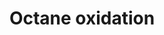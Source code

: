 ---
annotations:
- type: Pathway Ontology
  value: octane oxidation pathway
authors:
- J.Heckman
- MaintBot
- Ddigles
- Egonw
description: ''
last-edited: 2013-07-11
organisms:
- Saccharomyces cerevisiae
redirect_from:
- /index.php/Pathway:WP552
- /instance/WP552
schema-jsonld:
- '@context': https://schema.org/
  '@id': https://wikipathways.github.io/pathways/WP552.html
  '@type': Dataset
  creator:
    '@type': Organization
    name: WikiPathways
  description: ''
  keywords:
  - ATP
  - octanoate
  - FAA2
  - NADH
  - 1-Octanol
  - octanoyl-CoA
  - FAA4
  - FAA1
  - Coenzyme A
  - FAT1
  - pyrophosphate
  - octanol
  - FAA3
  - octane
  license: CC0
  name: Octane oxidation
seo: CreativeWork
title: Octane oxidation
wpid: WP552
---